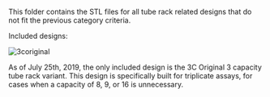 This folder contains the STL files for all tube rack related designs that do not fit the previous category criteria.

Included designs:

![3coriginal](https://i.imgur.com/rNn1stB.png)

As of July 25th, 2019, the only included design is the 3C Original 3 capacity tube rack variant. This design is specifically built for triplicate assays, for cases when a capacity of 8, 9, or 16 is unnecessary.
